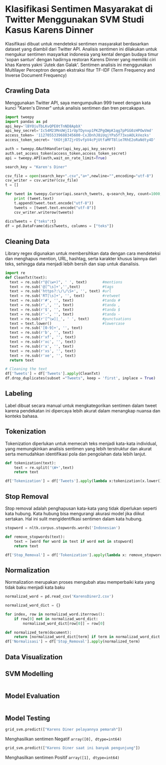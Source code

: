 # Klasifikasi Sentimen Masyarakat di Twitter Menggunakan SVM Studi Kasus Karens Dinner

Klasifikasi dibuat untuk mendeteksi sentimen masyarakat berdasarkan dataset yang diambil dari Twitter API. Analisis sentimen ini dilakukan untuk mengukur sentimen masyarkat indonesia yang kental dengan budaya timur 'sopan santun' dengan hadirnya restoran Karens Dinner yang memiliki ciri khas Karens yakni 'Jutek dan Galak'. Sentimen analisis ini menggunakan Multilayer Perceptron dengan ekstraksi fitur TF-IDF (Term Frequency and Inverse Document Frequency) 

## Crawling Data
Menggunakan Twitter API, saya mengumpulkan 999 tweet dengan kata kunci "Karen's Dinner" untuk analisis sentimen dan tren percakapan.
```python
import tweepy 
import pandas as pd
api_key='lBYOjuTbLKvQPE0tTnND8ApbX'
api_key_secret='Ic54M23MnUWjI1rUpTDynxp1PKZPgQWpK1qg7pPGG0zHPOwVmd'
access_token= '1127055339688345600-CxJDnhJ8iUqjYPa5f73xoAOLkVezks'
access_token_secret= 'tKOtjB7ZjrO5vfpV4cPjUtfaMFT8lie7RhE2oRaNdty4D'

auth = tweepy.OAuthHandler(api_key,api_key_secret)
auth.set_access_token(access_token,access_token_secret)
api = tweepy.API(auth,wait_on_rate_limit=True)

search_key = "Karen's Diner"

csv_file = open(search_key+".csv","a+",newline="",encoding="utf-8")
csv_writer = csv.writer(csv_file)
t = []

for tweet in tweepy.Cursor(api.search_tweets, q=search_key, count=1000, lang="id",result_type="recent").items(1000):
    print (tweet.text)
    t.append(tweet.text.encode("utf-8"))
    tweets = [tweet.text.encode("utf-8")]
    csv_writer.writerow(tweets)
    
dicsTweets = {"teks":t}
df = pd.DataFrame(dicsTweets, columns = ["teks"])
```

## Cleaning Data
Library regex digunakan untuk membersihkan data dengan cara mendeteksi dan menghapus mention, URL, hashtag, serta karakter khusus lainnya dari teks, sehingga data menjadi lebih bersih dan siap untuk dianalisis.
```python
import re
def CleanTxt(text):
  text = re.sub(r"@(\w+)", ' ', text)       #mentions
  text = re.sub('@[^\s]+','',text)          #tags
  text = re.sub('https?:\/\/\S+', '', text) #url
  text = re.sub('RT[\s]+', '', text)        #retweet
  text = re.sub(r'#', '', text)             #tanda #
  text = re.sub(r',', '', text)             #tanda ,
  text = re.sub(r'$', '', text)             #tanda $
  text = re.sub(r'-', '', text)             #tanda -
  text = re.sub(r'[^\w]|_', ' ', text)      #punctuations
  text = text.lower()                       #lowercase
  text = re.sub('[0-9]+', '', text)
  text = re.sub(r'b', '', text)
  text = re.sub(r'xf', '', text)
  text = re.sub(r'xc', '', text)
  text = re.sub(r'x', '', text)
  text = re.sub(r'xs', '', text)
  text = re.sub(r'xe', '', text)
  return text

# Cleaning the text
df['Tweets'] = df['Tweets'].apply(CleanTxt)
df.drop_duplicates(subset ="Tweets", keep = 'first', inplace = True)
```

## Labeling
Label dibuat secara manual untuk mengkategorikan sentimen dalam tweet karena pendekatan ini dipercaya lebih akurat dalam menangkap nuansa dan konteks bahasa.

## Tokenization
Tokenization diperlukan untuk memecah teks menjadi kata-kata individual, yang memungkinkan analisis sentimen yang lebih terstruktur dan akurat serta memudahkan identifikasi pola dan pengolahan data lebih lanjut.
```python
def tokenization(text):
    text = re.split('\W+',text)
    return text

df['Tokenization'] = df['Tweets'].apply(lambda x:tokenization(x.lower()))
```

## Stop Removal
Stop removal adalah penghapusan kata-kata yang tidak diperlukan seperti kata hubung. Kata hubung bisa mengurangi akurasi model jika diikut sertakan. Hal ini sulit mengidentifkasi sentimen dalam kata hubung.
```python
stopword = nltk.corpus.stopwords.words('Indonesian')

def remove_stopwords(text):
    text = [word for word in text if word not in stopword]
    return text

df['Stop_Removal'] = df['Tokenization'].apply(lambda x: remove_stopwords(x))
```

## Normalization
Normalization merupakan proses mengubah atau memperbaiki kata yang tidak baku menjadi kata baku
```python
normalizad_word = pd.read_csv('KarensDiner2.csv')

normalizad_word_dict = {}

for index, row in normalizad_word.iterrows():
    if row[0] not in normalizad_word_dict:
        normalizad_word_dict[row[0]] = row[0] 

def normalized_term(document):
    return [normalizad_word_dict[term] if term in normalizad_word_dict else term for term in document]
df['Normalisasi'] = df['Stop_Removal'].apply(normalized_term)
```

## Data Visualization

## SVM Modelling
```python
```

## Model Evaluation
```python
```

## Model Testing
```python
grid_svm.predict(["Karens Diner pelayannya pemarah"])
```
Menghasilkan sentimen Negatif `array([0], dtype=int64)`

```python
grid_svm.predict(["Karens Diner saat ini banyak pengunjung"])
```
Menghasilkan sentimen Positif `array([1], dtype=int64)`

